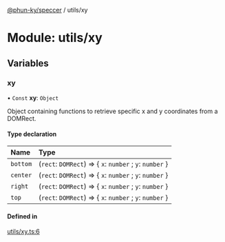 [@phun-ky/speccer](../README.md) / utils/xy

# Module: utils/xy

## Variables

### xy

• `Const` **xy**: `Object`

Object containing functions to retrieve specific x and y coordinates from a DOMRect.

#### Type declaration

| Name | Type |
| :------ | :------ |
| `bottom` | (`rect`: `DOMRect`) => { `x`: `number` ; `y`: `number`  } |
| `center` | (`rect`: `DOMRect`) => { `x`: `number` ; `y`: `number`  } |
| `right` | (`rect`: `DOMRect`) => { `x`: `number` ; `y`: `number`  } |
| `top` | (`rect`: `DOMRect`) => { `x`: `number` ; `y`: `number`  } |

#### Defined in

[utils/xy.ts:6](https://github.com/phun-ky/speccer/blob/main/src/utils/xy.ts#L6)
